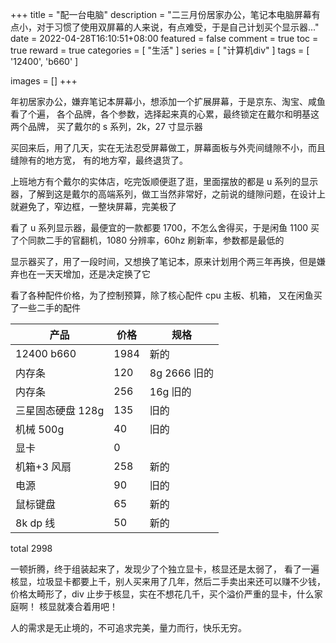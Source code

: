 +++
title = "配一台电脑"
description = "二三月份居家办公，笔记本电脑屏幕有点小，对于习惯了使用双屏幕的人来说，有点难受，于是自己计划买个显示器..."
date = 2022-04-28T16:10:51+08:00
featured = false
comment = true
toc = true
reward = true
categories = [
  "生活"
]
series = [
  "计算机div"
]
tags = [
  '12400',
  'b660'
]

images = []
+++

<!--more-->

年初居家办公，嫌弃笔记本屏幕小，想添加一个扩展屏幕，于是京东、淘宝、咸鱼看了个遍，
各个品牌，各个参数，选择起来真的心累，最终锁定在戴尔和明基这两个品牌，
买了戴尔的 s 系列，2k，27 寸显示器

买回来后，用了几天，实在无法忍受屏幕做工，屏幕面板与外壳间缝隙不小，而且缝隙有的地方宽，
有的地方窄，最终退货了。

上班地方有个戴尔的实体店，吃完饭顺便逛了逛，里面摆放的都是 u 系列的显示器，了解到这是戴尔的高端系列，做工当然非常好，之前说的缝隙问题，在设计上就避免了，窄边框，一整块屏幕，完美极了

看了 u 系列显示器，最便宜的一款都要 1700，不怎么舍得买，于是闲鱼 1100 买了个同款二手的官翻机，1080 分辨率，60hz 刷新率，参数都是最低的

显示器买了，用了一段时间，又想换了笔记本，原来计划用个两三年再换，但是嫌弃也在一天天增加，还是决定换了它

看了各种配件价格，为了控制预算，除了核心配件 cpu 主板、机箱，
又在闲鱼买了一些二手的配件

| 产品              | 价格 | 规格         |
| ----------------- | ---- | ------------ |
| 12400 b660        | 1984 | 新的         |
| 内存条            | 120  | 8g 2666 旧的 |
| 内存条            | 256  | 16g 旧的     |
| 三星固态硬盘 128g | 135  | 旧的         |
| 机械 500g         | 40   | 旧的         |
| 显卡              | 0    |              |
| 机箱+3 风扇       | 258  | 新的         |
| 电源              | 90   | 旧的         |
| 鼠标键盘          | 65   | 新的         |
| 8k dp 线          | 50   | 新的         |

total 2998

一顿折腾，终于组装起来了，发现少了个独立显卡，核显还是太弱了，
看了一遍核显，垃圾显卡都要上千，别人买来用了几年，然后二手卖出来还可以赚不少钱，
价格太畸形了，div 止步于核显，实在不想花几千，买个溢价严重的显卡，什么家庭啊！
核显就凑合着用吧！

人的需求是无止境的，不可追求完美，量力而行，快乐无穷。
